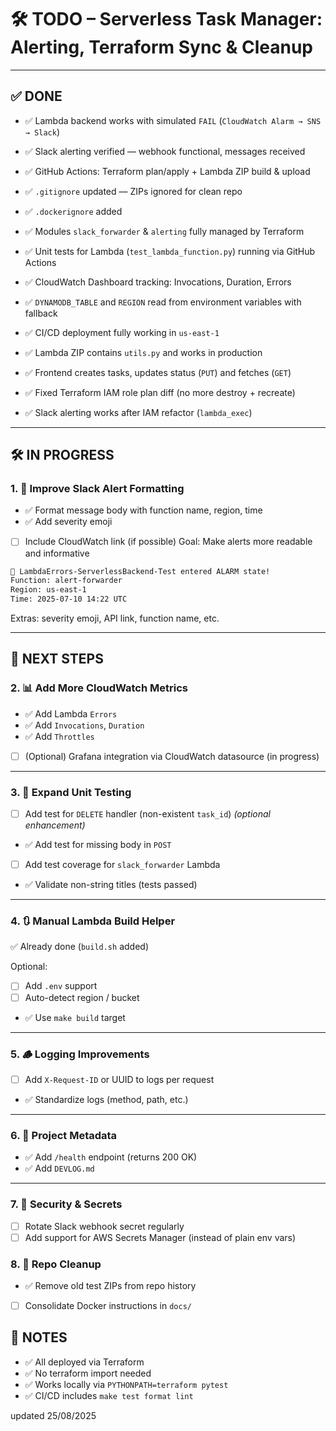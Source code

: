 # 🛠️ TODO – Serverless Task Manager: Alerting, Terraform Sync & Cleanup

---

## ✅ DONE

- ✅ Lambda backend works with simulated `FAIL` (`CloudWatch Alarm → SNS → Slack`)
- ✅ Slack alerting verified — webhook functional, messages received
- ✅ GitHub Actions: Terraform plan/apply + Lambda ZIP build & upload
- ✅ `.gitignore` updated — ZIPs ignored for clean repo
- ✅ `.dockerignore` added
- ✅ Modules `slack_forwarder` & `alerting` fully managed by Terraform
- ✅ Unit tests for Lambda (`test_lambda_function.py`) running via GitHub Actions
- ✅ CloudWatch Dashboard tracking: Invocations, Duration, Errors
- ✅ `DYNAMODB_TABLE` and `REGION` read from environment variables with fallback

- ✅ CI/CD deployment fully working in `us-east-1`
- ✅ Lambda ZIP contains `utils.py` and works in production
- ✅ Frontend creates tasks, updates status (`PUT`) and fetches (`GET`)
- ✅ Fixed Terraform IAM role plan diff (no more destroy + recreate)
- ✅ Slack alerting works after IAM refactor (`lambda_exec`)


---

## 🛠️ IN PROGRESS

### 1. 🎨 Improve Slack Alert Formatting

- ✅ Format message body with function name, region, time
- ✅ Add severity emoji
- [ ] Include CloudWatch link (if possible)
Goal: Make alerts more readable and informative

```bash
🚨 LambdaErrors-ServerlessBackend-Test entered ALARM state!
Function: alert-forwarder
Region: us-east-1
Time: 2025-07-10 14:22 UTC
```


Extras: severity emoji, API link, function name, etc.

---

## 🔁 NEXT STEPS

### 2. 📊 Add More CloudWatch Metrics

- ✅ Add Lambda `Errors`
- ✅ Add `Invocations`, `Duration`
- ✅ Add `Throttles`
- [ ] (Optional) Grafana integration via CloudWatch datasource (in progress)

---

### 3. 🧪 Expand Unit Testing

- [ ] Add test for `DELETE` handler (non-existent `task_id`) *(optional enhancement)*
- ✅ Add test for missing body in `POST`
- [ ] Add test coverage for `slack_forwarder` Lambda
- ✅ Validate non-string titles (tests passed)

---

### 4. 🔃 Manual Lambda Build Helper

✅ Already done (`build.sh` added)

Optional:
- [ ] Add `.env` support
- [ ] Auto-detect region / bucket
- ✅ Use `make build` target

---

### 5. 🪵 Logging Improvements

- [ ] Add `X-Request-ID` or UUID to logs per request
- ✅ Standardize logs (method, path, etc.)

---

### 6. 📁 Project Metadata

- ✅ Add `/health` endpoint (returns 200 OK)
- ✅ Add  `DEVLOG.md`

---

### 7. 🔐 Security & Secrets

- [ ] Rotate Slack webhook secret regularly
- [ ] Add support for AWS Secrets Manager (instead of plain env vars)

### 8. 🧹 Repo Cleanup

- ✅ Remove old test ZIPs from repo history
- [ ] Consolidate Docker instructions in `docs/`

## 🧭 NOTES

- ✅ All deployed via Terraform
- ✅ No terraform import needed
- ✅ Works locally via `PYTHONPATH=terraform pytest`
- ✅ CI/CD includes `make test format lint`


updated 25/08/2025